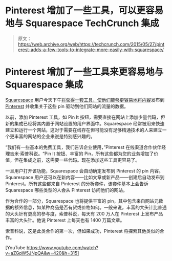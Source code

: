# Pinterest 增加了一些工具，可以更容易地与 Squarespace TechCrunch 集成

> 原文：<https://web.archive.org/web/https://techcrunch.com/2015/05/27/pinterest-adds-a-few-tools-to-integrate-more-easily-with-squarespace/>

# Pinterest 增加了一些工具来更容易地与 Squarespace 集成

[Squarespace](https://web.archive.org/web/20221007221951/http://www.squarespace.com/) 用户今天下午[将获得一套工具，使他们能够更容易地将内容](https://web.archive.org/web/20221007221951/https://business.pinterest.com/en/blog/use-squarespace-its-now-easy-get-your-site-pinterest-ready)发布到 [Pinterest](https://web.archive.org/web/20221007221951/https://www.pinterest.com/) 并收集关于这些 pin 驱动到他们网站的流量的数据。

以前，添加 Pinterest 工具，如 Pin It 按钮，需要直接在网站上添加少量代码，但新的集成已经将其内置于网站设置的用户界面中。Squarespace 经常被用来快速建立和运行一个网站，这对于需要在线存在但可能没有足够精通技术的人来建立一个更丰富的网站的企业来说是特别感兴趣的。

“我们有一些基本的免费工具，我们告诉企业使用，”Pinterest 在线渠道合作伙伴经理吉米·索普科说。“Pin It 按钮、丰富的 Pin，所有这些都为您的业务增加了价值，但在集成之前，这需要一些代码。现在添加这些工具更容易了。

一旦用户打开该功能，Squarespace 会自动确定发布到 Pinterest 的 pin 内容。Squarespace 用户还可以在新内容——比如文章或新产品——创建后自动发布到 Pinterest。所有这些都来自 Pinterest 的分析套件，该套件基本上会告诉 Squarespace 哪些类型的人会从 Pinterest 访问他们的网站。

作为合作的一部分，Squarespace 也将提供丰富的 pin，其中包含来自网站元数据的额外信息，如某种商品是否有货或价格如何。一般来说，丰富的大头针比普通的大头针有更高的参与度，索普科说，每天有 200 万人在 Pinterest 上发布产品丰富的大头针。他说 Pinterest 上每天也有 1400 万篇文章。

索普科说，这是此类合作的第一次，但如果成功，Pinterest 将探索其他类似的合作。

[YouTube https://www.youtube.com/watch?v=aZGpW5JNpQA&w=420&h=315]